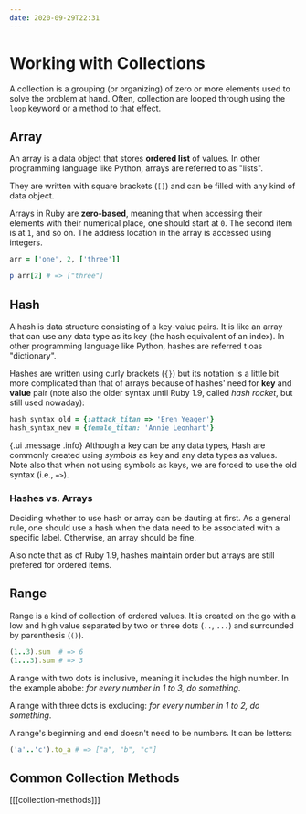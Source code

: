 ```yaml
---
date: 2020-09-29T22:31
---
```


# Working with Collections

A collection is a grouping (or organizing) of zero or more elements used to
solve the problem at hand. Often, collection are looped through using the
`loop` keyword or a method to that effect.


## Array

An array is a data object that stores **ordered list** of values. In other
programming language like Python, arrays are referred to as "lists".

They are written with square brackets (`[]`) and can be filled with any kind of
data object.

Arrays in Ruby are **zero-based**, meaning that when accessing their elements
with their numerical place, one should start at `0`. The second item is at
`1`, and so on. The address location in the array is accessed using integers.


```ruby
arr = ['one', 2, ['three']]

p arr[2] # => ["three"]
```


## Hash

A hash is data structure consisting of a key-value pairs. It is like an array
that can use any data type as its key (the hash equivalent of an index). In
other programming language like Python, hashes are referred t oas "dictionary".

Hashes are written using curly brackets (`{}`) but its notation is a little bit
more complicated than that of arrays because of hashes' need for **key** and
**value** pair (note also the older syntax until Ruby 1.9, called _hash
rocket_, but still used nowaday):

```ruby
hash_syntax_old = {:attack_titan => 'Eren Yeager'}
hash_syntax_new = {female_titan: 'Annie Leonhart'}
```

{.ui .message .info}
Although a key can be any data types, Hash are commonly created using _symbols_
as key and any data types as values. Note also that when not using symbols as
keys, we are forced to use the old syntax (i.e., `=>`).


### Hashes vs. Arrays

Deciding whether to use hash or array can be dauting at first. As a general
rule, one should use a hash when the data need to be associated with a specific
label. Otherwise, an array should be fine.

Also note that as of Ruby 1.9, hashes maintain order but arrays are still
prefered for ordered items.


## Range

Range is a kind of collection of ordered values. It is created on the go with a
low and high value separated by two or three dots (`..`, `...`) and surrounded
by parenthesis (`()`).

```ruby
(1..3).sum  # => 6
(1...3).sum # => 3
```
A range with two dots is inclusive, meaning it includes the high number. In
the example abobe: _for every number in 1 to 3, do something_.

A range with three dots is excluding: _for every number in 1 to 2, do something_.

A range's beginning and end doesn't need to be numbers. It can be letters:

```ruby
('a'..'c').to_a # => ["a", "b", "c"]
```

## Common Collection Methods

[[[collection-methods]]]

